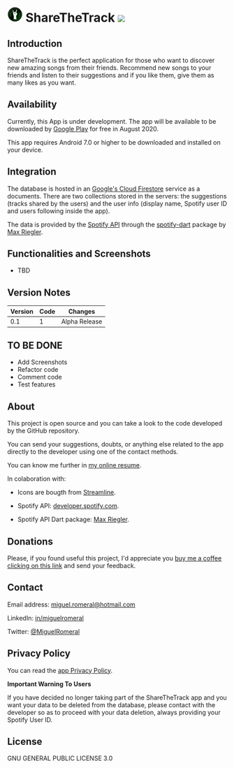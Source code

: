 # <img alt='ShareTheTrack' src='https://raw.githubusercontent.com/miguelromeral/spotify_app/master/android/app/src/main/res/drawable/ic_launcher_round.png' height="35" width="auto" /> ShareTheTrack ![](https://img.shields.io/badge/android-7.0-red)  

<!--<a href='https://play.google.com/store/apps/details?id=es.miguelromeral.password'><img alt='Get it on Google Play' src='https://play.google.com/intl/en_us/badges/images/generic/en_badge_web_generic.png' height="70" width="auto" /></a>-->

## Introduction

ShareTheTrack is the perfect application for those who want to discover new amazing songs from their friends.  Recommend new songs to your friends and listen to their suggestions and if you like them, give them as many likes as you want.

## Availability

Currently, this App is under development. The app will be available to be downloaded by [Google Play](https://play.google.com/store/apps/dev?id=8494694764432462089) for free in August 2020.

<!-- [Google Play](https://play.google.com/store/apps/details?id=es.miguelromeral.spotifyfriends) -->

This app requires Android 7.0 or higher to be downloaded and installed on your device.

##  Integration

The database is hosted in an [Google's Cloud Firestore](https://firebase.google.com/products/firestore/) service as a documents. There are two collections stored in the servers: the suggestions (tracks shared by the users) and the user info (display name, Spotify user ID and users following inside the app).

The data is provided by the [Spotify API](https://developer.spotify.com/documentation/web-api/) through the [spotify-dart](https://pub.dev/packages/spotify#-readme-tab-) package by [Max Riegler](https://github.com/rinukkusu).

## Functionalities and Screenshots

* TBD

<!--
<img src="https://raw.githubusercontent.com/miguelromeral/PasswordGame/master/screenshots/home_light.png" height="400px" width="auto">
<img src="https://raw.githubusercontent.com/miguelromeral/PasswordGame/master/screenshots/home_dark.png" height="400px" width="auto">
-->


## Version Notes

Version|Code|Changes
--- | --- | ---
0.1|1|Alpha Release

## TO BE DONE

* Add Screenshots
* Refactor code
* Comment code
* Test features

## About

This project is open source and you can take a look to the code developed by the GitHub repository.

You can send your suggestions, doubts, or anything else related to the app directly to the developer using one of the contact methods.

You can know me further in [my online resume](https://miguelromeral.github.io/about).

In colaboration with:

* Icons are bougth from [Streamline](https://app.streamlineicons.com/home).

* Spotify API: [developer.spotify.com](https://developer.spotify.com/documentation/web-api/).

* Spotify API Dart package: [Max Riegler](https://pub.dev/packages/spotify).

## Donations

Please, if you found useful this project, I'd appreciate you [buy me a coffee clicking on this link](https://www.paypal.com/cgi-bin/webscr?cmd=_s-xclick&hosted_button_id=M4CR7FHADMVXN&source=url) and send your feedback.

## Contact

Email address: [miguel.romeral@hotmail.com](mailto:miguel.romeral@hotmail.com)

LinkedIn: [in/miguelromeral](https://www.linkedin.com/in/miguelromeral/)

Twitter: [@MiguelRomeral](https://twitter.com/MiguelRomeral)


## Privacy Policy

You can read the [app Privacy Policy](https://github.com/miguelromeral/spotify_app/blob/master/PRIVACY-POLICY.md).

**Important Warning To Users**

If you have decided no longer taking part of the ShareTheTrack app and you want your data to be deleted from the database, please contact with the developer so as to proceed with your data deletion, always providing your Spotify User ID.

## License

GNU GENERAL PUBLIC LICENSE 3.0